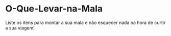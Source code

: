 # O-Que-Levar-na-Mala
Liste os itens para montar a sua mala e não esquecer nada na hora de curtir a sua viagem! 
